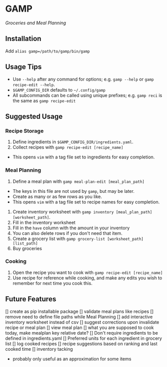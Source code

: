 # GAMP
_Groceries and Meal Planning_

## Installation

Add `alias gamp=/path/to/gamp/bin/gamp`

## Usage Tips

- Use `--help` after any command for options; e.g. `gamp --help` or `gamp recipe-edit --help`.
- `$GAMP_CONFIG_DIR` defaults to `~/.config/gamp`
- All subcommands can be called using unique prefixes; e.g. `gamp reci` is the same as `gamp recipe-edit`


## Suggested Usage

### Recipe Storage

1. Define ingredients in `$GAMP_CONFIG_DIR/ingredients.yaml`.
1. Collect recipes with `gamp recipe-edit [recipe_name]`
  - This opens `vim` with a tag file set to ingredients for easy completion.

### Meal Planning
1. Define a meal plan with `gamp meal-plan-edit [meal_plan_path]`
  - The keys in this file are not used by `gamp`, but may be later.
  - Create as many or as few rows as you like.
  - This opens `vim` with a tag file set to recipe names for easy completion.
1. Create inventory worksheet with `gamp inventory [meal_plan_path] [worksheet_path]`.
1. Fill in the inventory worksheet
  1. Fill in the `have` column with the amount in your inventory
  1. You can also delete rows if you don't need that item.
1. Create a grocery list with `gamp grocery-list [worksheet_path] [list_path]`
1. Buy groceries

### Cooking
1. Open the recipe you want to cook with `gamp recipe-edit [recipe_name]`
1. Use recipe for reference while cooking, and make any edits you wish to
   remember for next time you cook this.

## Future Features
[] create as pip installable package
[] validate meal plans like recipes
[] remove need to define file paths while Meal Planning
  [] add interactive inventory worksheet instead of csv
[] suggest corrections upon invalidate recipe or meal plan
[] view meal plan
  [] what you are supposed to cook today, make mealplan key relative date?
[] Don't require ingredients to be defined in ingredients.yaml
[] Preferred units for each ingredient in grocery list
[] log cooked recipes
  [] recipe suggestions based on ranking and last cooked time
[] inventory tacking
  - probably only useful as an approximation for some items
